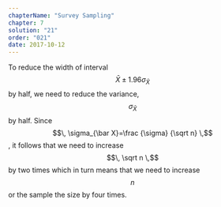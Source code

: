 ```yaml
---
chapterName: "Survey Sampling"
chapter: 7
solution: "21"
order: "021"
date: 2017-10-12
---
```


To reduce the width of interval $$\, \bar X \pm 1.96\sigma_{\bar X} \,$$ by half, we need to reduce the variance, $$\, \sigma_{\bar X} \,$$ by half. Since $$\, \sigma_{\bar X}=\frac {\sigma} {\sqrt n} \,$$, it follows that we need to increase $$\, \sqrt n \,$$ by two times which in turn means that we need to increase $$\, n \,$$ or the sample the size by four times.
